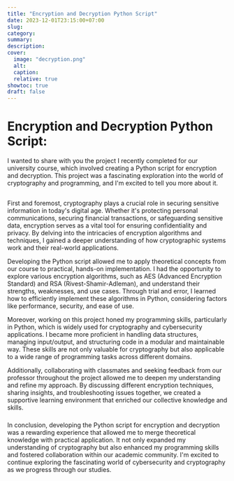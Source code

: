 ```yaml
---
title: "Encryption and Decryption Python Script"
date: 2023-12-01T23:15:00+07:00
slug: 
category: 
summary:
description: 
cover:
  image: "decryption.png" 
  alt:
  caption: 
  relative: true
showtoc: true
draft: false
---
```


# Encryption and Decryption Python Script:
I wanted to share with you the project I recently completed for our university course, which involved creating a Python script for encryption and decryption. This project was a fascinating exploration into the world of cryptography and programming, and I'm excited to tell you more about it.
##
First and foremost, cryptography plays a crucial role in securing sensitive information in today's digital age. Whether it's protecting personal communications, securing financial transactions, or safeguarding sensitive data, encryption serves as a vital tool for ensuring confidentiality and privacy. By delving into the intricacies of encryption algorithms and techniques, I gained a deeper understanding of how cryptographic systems work and their real-world applications.

Developing the Python script allowed me to apply theoretical concepts from our course to practical, hands-on implementation. I had the opportunity to explore various encryption algorithms, such as AES (Advanced Encryption Standard) and RSA (Rivest-Shamir-Adleman), and understand their strengths, weaknesses, and use cases. Through trial and error, I learned how to efficiently implement these algorithms in Python, considering factors like performance, security, and ease of use.

Moreover, working on this project honed my programming skills, particularly in Python, which is widely used for cryptography and cybersecurity applications. I became more proficient in handling data structures, managing input/output, and structuring code in a modular and maintainable way. These skills are not only valuable for cryptography but also applicable to a wide range of programming tasks across different domains.

Additionally, collaborating with classmates and seeking feedback from our professor throughout the project allowed me to deepen my understanding and refine my approach. By discussing different encryption techniques, sharing insights, and troubleshooting issues together, we created a supportive learning environment that enriched our collective knowledge and skills.

###

In conclusion, developing the Python script for encryption and decryption was a rewarding experience that allowed me to merge theoretical knowledge with practical application. It not only expanded my understanding of cryptography but also enhanced my programming skills and fostered collaboration within our academic community. I'm excited to continue exploring the fascinating world of cybersecurity and cryptography as we progress through our studies.